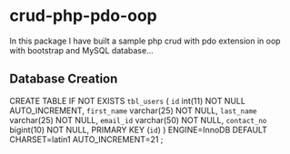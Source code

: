 # crud-php-pdo-oop
In this package I have built a sample php crud with pdo extension in oop with bootstrap and MySQL database... 

Database Creation
---------------------------------------------
CREATE TABLE IF NOT EXISTS `tbl_users` (
  `id` int(11) NOT NULL AUTO_INCREMENT,
  `first_name` varchar(25) NOT NULL,
  `last_name` varchar(25) NOT NULL,
  `email_id` varchar(50) NOT NULL,
  `contact_no` bigint(10) NOT NULL,
  PRIMARY KEY (`id`)
) ENGINE=InnoDB  DEFAULT CHARSET=latin1 AUTO_INCREMENT=21 ;
